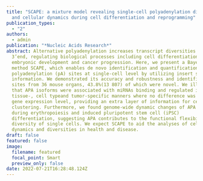 ```yaml
---
title: "SCAPE: a mixture model revealing single-cell polyadenylation diversity
  and cellular dynamics during cell differentiation and reprogramming"
publication_types:
  - "2"
authors:
  - admin
publication: "*Nucleic Acids Research*"
abstract: Alternative polyadenylation increases transcript diversities at the
  3’end, regulating biological processes including cell differentiation,
  embryonic development and cancer progression. Here, we present a Bayesian
  method SCAPE, which enables de novo identification and quantification of
  polyadenylation (pA) sites at single-cell level by utilizing insert size
  information. We demonstrated its accuracy and robustness and identified 31 558
  sites from 36 mouse organs, 43.8%(13 807) of which were novel. We illustrated
  that APA isoforms were associated with miRNAs binding and regulated in
  tissue-, cell typeand tumor-specific manners where no difference was found at
  gene expression level, providing an extra layer of information for cell
  clustering. Furthermore, we found genome-wide dynamic changes of APA usage
  during erythropoiesis and induced pluripotent stem cell (iPSC)
  differentiation, suggesting APA contributes to the functional flexibility and
  diversity of single cells. We expect SCAPE to aid the analyses of cellular
  dynamics and diversities in health and disease.
draft: false
featured: false
image:
  filename: featured
  focal_point: Smart
  preview_only: false
date: 2022-07-21T16:28:48.124Z
---
```

